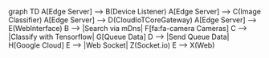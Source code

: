graph TD
A[Edge Server] --> B(Device Listener)
A[Edge Server] --> C(Image Classifier)
A[Edge Server] --> D(CloudIoTCoreGateway)
A[Edge Server] --> E(WebInterface)
B --> |Search via mDns| F[fa:fa-camera Cameras]
C --> |Classify with Tensorflow| G[Queue Data]
D --> |Send Queue Data| H[Google Cloud]
E -->  |Web Socket| Z(Socket.io)
E -->  X(Web)
